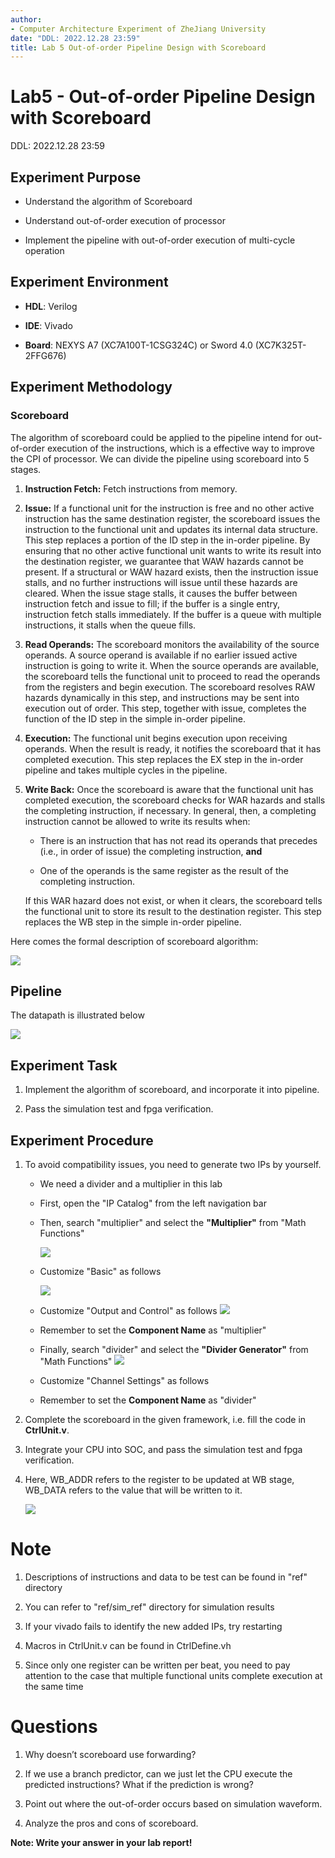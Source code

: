 ```yaml
---
author:
- Computer Architecture Experiment of ZheJiang University
date: "DDL: 2022.12.28 23:59"
title: Lab 5 Out-of-order Pipeline Design with Scoreboard
---
```

# Lab5 - Out-of-order Pipeline Design with Scoreboard
DDL: 2022.12.28 23:59

## Experiment Purpose

-   Understand the algorithm of Scoreboard

-   Understand out-of-order execution of processor

-   Implement the pipeline with out-of-order execution of multi-cycle
    operation

## Experiment Environment

-   **HDL**: Verilog

-   **IDE**: Vivado

-   **Board**: NEXYS A7 (XC7A100T-1CSG324C) or Sword 4.0
    (XC7K325T-2FFG676)

## Experiment Methodology

### Scoreboard

The algorithm of scoreboard could be applied to the pipeline intend for
out-of-order execution of the instructions, which is a effective way to
improve the CPI of processor. We can divide the pipeline using
scoreboard into 5 stages.

1.  **Instruction Fetch:** Fetch instructions from memory.

2.  **Issue:** If a functional unit for the instruction is free and no
    other active instruction has the same destination register, the
    scoreboard issues the instruction to the functional unit and updates
    its internal data structure. This step replaces a portion of the ID
    step in the in-order pipeline. By ensuring that no other active
    functional unit wants to write its result into the destination
    register, we guarantee that WAW hazards cannot be present. If a
    structural or WAW hazard exists, then the instruction issue stalls,
    and no further instructions will issue until these hazards are
    cleared. When the issue stage stalls, it causes the buffer between
    instruction fetch and issue to fill; if the buffer is a single
    entry, instruction fetch stalls immediately. If the buffer is a
    queue with multiple instructions, it stalls when the queue fills.

3.  **Read Operands:** The scoreboard monitors the availability of the
    source operands. A source operand is available if no earlier issued
    active instruction is going to write it. When the source operands
    are available, the scoreboard tells the functional unit to proceed
    to read the operands from the registers and begin execution. The
    scoreboard resolves RAW hazards dynamically in this step, and
    instructions may be sent into execution out of order. This step,
    together with issue, completes the function of the ID step in the
    simple in-order pipeline.

4.  **Execution:** The functional unit begins execution upon receiving
    operands. When the result is ready, it notifies the scoreboard that
    it has completed execution. This step replaces the EX step in the
    in-order pipeline and takes multiple cycles in the pipeline.

5.  **Write Back:** Once the scoreboard is aware that the functional
    unit has completed execution, the scoreboard checks for WAR hazards
    and stalls the completing instruction, if necessary. In general,
    then, a completing instruction cannot be allowed to write its
    results when:

    -   There is an instruction that has not read its operands that
        precedes (i.e., in order of issue) the completing instruction,
        **and**

    -   One of the operands is the same register as the result of the
        completing instruction.

    If this WAR hazard does not exist, or when it clears, the scoreboard
    tells the functional unit to store its result to the destination
    register. This step replaces the WB step in the simple in-order
    pipeline.

Here comes the formal description of scoreboard algorithm:

![](img/5_formal_description_of_scoreboard.png)


## Pipeline

The datapath is illustrated below

![](img/5_datapath.png)
## Experiment Task

1.  Implement the algorithm of scoreboard, and incorporate it into
    pipeline.

2.  Pass the simulation test and fpga verification.

## Experiment Procedure

1.  To avoid compatibility issues, you need to generate two IPs by
    yourself.

    -   We need a divider and a multiplier in this lab

    -   First, open the "IP Catalog" from the left navigation bar

    -   Then, search "multiplier" and select the **"Multiplier"** from
        "Math Functions" 

         ![](img/5_choose_mul.png)


  
        

    -   Customize "Basic" as follows 

        ![](img/5_mul.png)

    -   Customize "Output and Control" as follows
        ![](img/5_mul_output_ctl.png)

     

    -   Remember to set the **Component Name** as "multiplier"

    -   Finally, search "divider" and select the **"Divider Generator"**
        from "Math Functions"
         ![](img/5_div.png)

        

    -   Customize "Channel Settings" as follows

       

    -   Remember to set the **Component Name** as "divider"

2.  Complete the scoreboard in the given framework, i.e. fill the code
    in **CtrlUnit.v**.

3.  Integrate your CPU into SOC, and pass the simulation test and fpga
    verification.

4.  Here, WB\_ADDR refers to the register to
    be updated at WB stage, WB\_DATA refers to the value that will be
    written to it.

    ![](img/5_mobaout.png)
    

# Note

1.  Descriptions of instructions and data to be test can be found in
    "ref" directory

2.  You can refer to "ref/sim\_ref" directory for simulation results

3.  If your vivado fails to identify the new added IPs, try restarting

4.  Macros in CtrlUnit.v can be found in CtrlDefine.vh

5.  Since only one register can be written per beat, you need to pay
    attention to the case that multiple functional units complete
    execution at the same time

# Questions

1.  Why doesn’t scoreboard use forwarding?

2.  If we use a branch predictor, can we just let the CPU execute the
    predicted instructions? What if the prediction is wrong?

3.  Point out where the out-of-order occurs based on simulation
    waveform.

4.  Analyze the pros and cons of scoreboard.

**Note: Write your answer in your lab report!**
